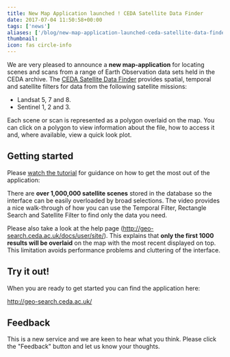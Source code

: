 ```yaml
---
title: New Map Application launched ! CEDA Satellite Data Finder 
date: 2017-07-04 11:50:58+00:00
tags: ['news']
aliases: ['/blog/new-map-application-launched-ceda-satellite-data-finder']
thumbnail: 
icon: fas circle-info
---
```

We are very pleased to announce a **new map-application** for locating scenes and scans from a range of Earth Observation data sets held in the CEDA archive. The [CEDA Satellite Data Finder](http://geo-search.ceda.ac.uk/ "Try out our new map application to find satellite data in the CEDA archives") provides spatial, temporal and satellite filters for data from the following satellite missions:


* Landsat 5, 7 and 8.
* Sentinel 1, 2 and 3.


Each scene or scan is represented as a polygon overlaid on the map. You can click on a polygon to view information about the file, how to access it and, where available, view a quick look plot.


Getting started
---------------


Please [watch the tutorial](http://geo-search.ceda.ac.uk/docs/SatelliteTutorialVideo.mp4) for guidance on how to get the most out of the application:



There are **over 1,000,000 satellite scenes** stored in the database so the interface can be easily overloaded by broad selections. The video provides a nice walk-through of how you can use the Temporal Filter, Rectangle Search and Satellite Filter to find only the data you need.


Please also take a look at the help page (<http://geo-search.ceda.ac.uk/docs/user/site/>). This explains that **only the first 1000 results will be overlaid** on the map with the most recent displayed on top. This limitation avoids performance problems and cluttering of the interface.


Try it out!
-----------


When you are ready to get started you can find the application here:


<http://geo-search.ceda.ac.uk/>


Feedback
--------


This is a new service and we are keen to hear what you think. Please click the "Feedback" button and let us know your thoughts.

